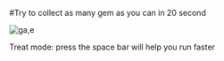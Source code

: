 #Try to collect as many gem as you can in 20 second

![ga,e](https://github.com/AlphaLee1113/Gem-Rush-Game/assets/113546167/2efa0144-bab6-4f6d-b939-666bf5302c30)

Treat mode: press the space bar will help you run faster
